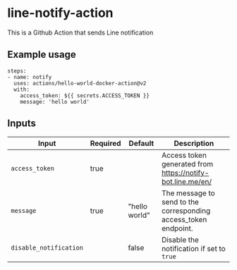 # line-notify-action

This is a Github Action that sends Line notification

## Example usage

```
steps:
- name: notify
  uses: actions/hello-world-docker-action@v2
  with:
    access_token: ${{ secrets.ACCESS_TOKEN }}
    message: 'hello world'
```

## Inputs

| **Input**              	| **Required** 	| **Default**   	| **Description**                                                 	|
|------------------------	|--------------	|---------------	|-----------------------------------------------------------------	|
| `access_token`         	| true         	|               	| Access token generated from https://notify-bot.line.me/en/      	|
| `message`              	| true         	| "hello world" 	| The message to send to the corresponding access_token endpoint. 	|
| `disable_notification` 	|              	| false         	| Disable the notification if set to `true`                       	|